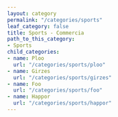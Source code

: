 ```yaml
---
layout: category
permalink: "/categories/sports"
leaf_category: false
title: Sports - Commercia
path_to_this_category:
- Sports
child_categories:
- name: Ploo
  url: "/categories/sports/ploo"
- name: Girzes
  url: "/categories/sports/girzes"
- name: Foo
  url: "/categories/sports/foo"
- name: Happor
  url: "/categories/sports/happor"
---
```

